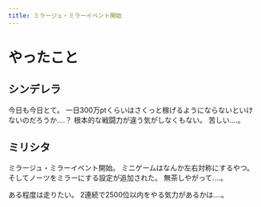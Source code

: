 ```yaml
---
title: ミラージュ・ミラーイベント開始
---
```


# やったこと

## シンデレラ

今日も今日とて。
一日300万ptくらいはさくっと稼げるようにならないといけないのだろうか‥‥？
根本的な戦闘力が違う気がしなくもない。
苦しい‥‥。

## ミリシタ

ミラージュ・ミラーイベント開始。
ミニゲームはなんか左右対称にするやつ。
そしてノーツをミラーにする設定が追加された。
無茶しやがって‥‥。

ある程度は走りたい。
2連続で2500位以内をやる気力があるかは‥‥。
